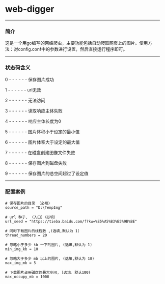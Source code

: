 # web-digger

----------

### 简介
这是一个用go编写的网络爬虫，主要功能包括自动爬取网页上的图片。使用方法：对config.conf中的参数进行设置，然后直接运行程序即可。


----------


### 状态码含义
0 - - - - - - 保存图片成功

1 - - - - - -  url无效

2 - - - - - -  无法访问

3 - - - - - -  读取响应主体失败

4 - - - - - -  响应主体长度为0

5 - - - - - -  图片体积小于设定的最小值 

6 - - - - - -  图片体积大于设定的最大值 

7 - - - - - -  在磁盘创建图像文件失败

8 - - - - - -  保存图片到磁盘失败

9 - - - - - -  保存图片的总空间超过了设定值


----------

### 配置案例  
    
    # 保存图片的目录 （必填）
    source_path = "D:\TempImg"
    
    # url 种子, （入口）（必填）
    url_seed = "https://tieba.baidu.com/f?kw=%E5%A5%B3%E5%9B%BE"
    
    # 同时下载图片的线程数 ,(选填,默认为 1)
    thread_numbers = 20
    
    # 忽略小于多少 kb 一下的图片, (选填,默认为 1)
    min_img_kb = 10
    
    # 忽略大于多少 mb 以上的图片, (选填,默认为 10)
    max_img_mb = 5
    
    # 下载图片占用磁盘的最大空间, (选填，默认100)
    max_occupy_mb = 1000
    

